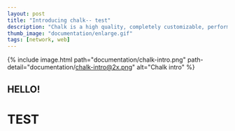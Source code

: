 ```yaml
---
layout: post
title: "Introducing chalk-- test"
description: "Chalk is a high quality, completely customizable, performant and 100% free blog template for Jekyll."
thumb_image: "documentation/enlarge.gif"
tags: [network, web]
---
```


{% include image.html path="documentation/chalk-intro.png" path-detail="documentation/chalk-intro@2x.png" alt="Chalk intro" %}

## HELLO!

# TEST

